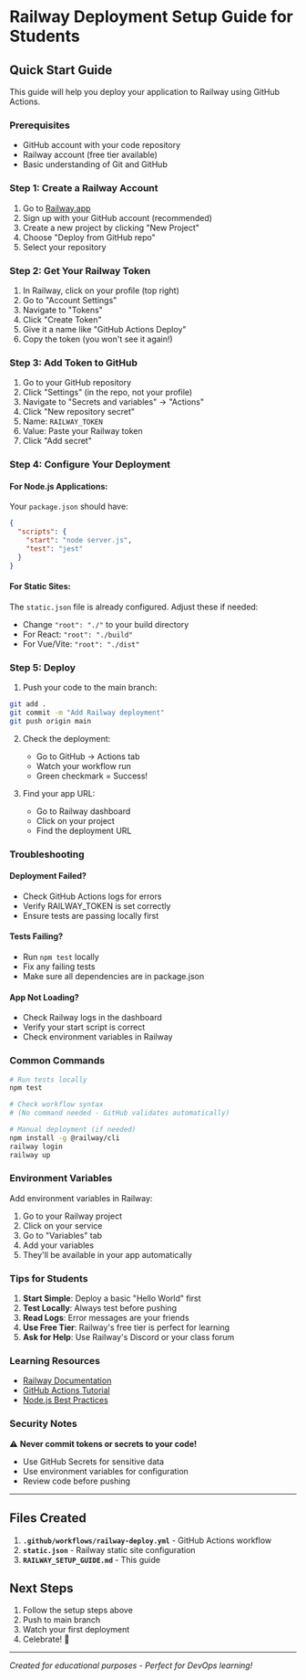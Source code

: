 # Railway Deployment Setup Guide for Students

## Quick Start Guide

This guide will help you deploy your application to Railway using GitHub Actions.

### Prerequisites
- GitHub account with your code repository
- Railway account (free tier available)
- Basic understanding of Git and GitHub

### Step 1: Create a Railway Account
1. Go to [Railway.app](https://railway.app)
2. Sign up with your GitHub account (recommended)
3. Create a new project by clicking "New Project"
4. Choose "Deploy from GitHub repo"
5. Select your repository

### Step 2: Get Your Railway Token
1. In Railway, click on your profile (top right)
2. Go to "Account Settings"
3. Navigate to "Tokens"
4. Click "Create Token"
5. Give it a name like "GitHub Actions Deploy"
6. Copy the token (you won't see it again!)

### Step 3: Add Token to GitHub
1. Go to your GitHub repository
2. Click "Settings" (in the repo, not your profile)
3. Navigate to "Secrets and variables" → "Actions"
4. Click "New repository secret"
5. Name: `RAILWAY_TOKEN`
6. Value: Paste your Railway token
7. Click "Add secret"

### Step 4: Configure Your Deployment

#### For Node.js Applications:
Your `package.json` should have:
```json
{
  "scripts": {
    "start": "node server.js",
    "test": "jest"
  }
}
```

#### For Static Sites:
The `static.json` file is already configured. Adjust these if needed:
- Change `"root": "./"` to your build directory
- For React: `"root": "./build"`
- For Vue/Vite: `"root": "./dist"`

### Step 5: Deploy
1. Push your code to the main branch:
```bash
git add .
git commit -m "Add Railway deployment"
git push origin main
```

2. Check the deployment:
   - Go to GitHub → Actions tab
   - Watch your workflow run
   - Green checkmark = Success!

3. Find your app URL:
   - Go to Railway dashboard
   - Click on your project
   - Find the deployment URL

### Troubleshooting

#### Deployment Failed?
- Check GitHub Actions logs for errors
- Verify RAILWAY_TOKEN is set correctly
- Ensure tests are passing locally first

#### Tests Failing?
- Run `npm test` locally
- Fix any failing tests
- Make sure all dependencies are in package.json

#### App Not Loading?
- Check Railway logs in the dashboard
- Verify your start script is correct
- Check environment variables in Railway

### Common Commands

```bash
# Run tests locally
npm test

# Check workflow syntax
# (No command needed - GitHub validates automatically)

# Manual deployment (if needed)
npm install -g @railway/cli
railway login
railway up
```

### Environment Variables

Add environment variables in Railway:
1. Go to your Railway project
2. Click on your service
3. Go to "Variables" tab
4. Add your variables
5. They'll be available in your app automatically

### Tips for Students

1. **Start Simple**: Deploy a basic "Hello World" first
2. **Test Locally**: Always test before pushing
3. **Read Logs**: Error messages are your friends
4. **Use Free Tier**: Railway's free tier is perfect for learning
5. **Ask for Help**: Use Railway's Discord or your class forum

### Learning Resources

- [Railway Documentation](https://docs.railway.app)
- [GitHub Actions Tutorial](https://docs.github.com/en/actions/learn-github-actions)
- [Node.js Best Practices](https://github.com/goldbergyoni/nodebestpractices)

### Security Notes

⚠️ **Never commit tokens or secrets to your code!**
- Use GitHub Secrets for sensitive data
- Use environment variables for configuration
- Review code before pushing

---

## Files Created

1. **`.github/workflows/railway-deploy.yml`** - GitHub Actions workflow
2. **`static.json`** - Railway static site configuration
3. **`RAILWAY_SETUP_GUIDE.md`** - This guide

## Next Steps

1. Follow the setup steps above
2. Push to main branch
3. Watch your first deployment
4. Celebrate! 🎉

---

*Created for educational purposes - Perfect for DevOps learning!*